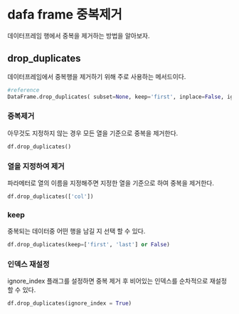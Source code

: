 # dafa frame 중복제거
데이터프레임 행에서 중복을 제거하는 방법을 알아보자.
## drop_duplicates
데이터프레임에서 중복행을 제거하기 위해 주로 사용하는 메서드이다.
```python
#reference
DataFrame.drop_duplicates( subset=None, keep='first', inplace=False, ignore_index=False )
```
### 중복제거
아무것도 지정하지 않는 경우 모든 열을 기준으로 중복을 제거한다.
```python
df.drop_duplicates()
```
### 열을 지정하여 제거
파라메터로 열의 이름을 지정해주면 지정한 열을 기준으로 하여 중복을 제거한다.
```python
df.drop_duplicates(['col'])
```

### keep
중복되는 데이터중 어떤 행을 남길 지 선택 할 수 있다.
```python
df.drop_duplicates(keep=['first', 'last'] or False)
```

### 인덱스 재설정
ignore_index 플래그를 설정하면 중복 제거 후 비어있는 인덱스를 순차적으로 재설정할 수 있다.
```python
df.drop_duplicates(ignore_index = True)
```